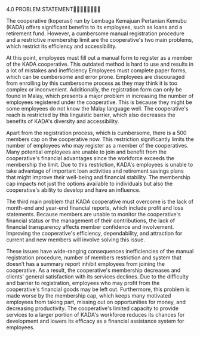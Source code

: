 4.0 PROBLEM STATEMENT🙋‍♀️🙋‍♀️🙋‍♀️🙋‍♀️

The cooperative (koperasi) run by Lembaga Kemajuan Pertanian Kemubu (KADA) offers significant benefits to its employees, such as loans and a retirement fund. However, a cumbersome manual registration procedure and a restrictive membership limit are the cooperative's two main problems, which restrict its efficiency and accessibility. 

At this point, employees must fill out a manual form to register as a member of the KADA cooperative. This outdated method is hard to use and results in a lot of mistakes and inefficiency Employees must complete paper forms, which can be cumbersome and error prone. Employees are discouraged from enrolling by this cumbersome process as they may think it is too complex or inconvenient. Additionally, the registration form can only be found in Malay, which presents a major problem in increasing the number of employees registered under the cooperative. This is because they might be some employees do not know the Malay language well. The cooperative's reach is restricted by this linguistic barrier, which also decreases the benefits of KADA's diversity and accessibility. 

Apart from the registration process, which is cumbersome, there is a 500 members cap on the cooperative now. This restriction significantly limits the number of employees who may register as a member of the cooperatives. Many potential employees are unable to join and benefit from the cooperative's financial advantages since the workforce exceeds the membership the limit. Due to this restriction, KADA's employees is unable to take advantage of important loan activities and retirement savings plans that might improve their well-being and financial stability. The membership cap impacts not just the options available to individuals but also the cooperative's ability to develop and have an influence. 

The third main problem that KADA cooperative must overcome is the lack of month-end and year-end financial reports, which include profit and loss statements. Because members are unable to monitor the cooperative's financial status or the management of their contributions, the lack of financial transparency affects member confidence and involvement. Improving the cooperative's efficiency, dependability, and attraction for current and new members will involve solving this issue. 

These issues have wide-ranging consequences inefficiencies of the manual registration procedure, number of members restriction and system that doesn’t has a summary report inhibit employees from joining the cooperative. As a result, the cooperative's membership decreases and clients' general satisfaction with its services declines. Due to the difficulty and barrier to registration, employees who may profit from the cooperative's financial goods may be left out. Furthermore, this problem is made worse by the membership cap, which keeps many motivated employees from taking part, missing out on opportunities for money, and decreasing productivity. The cooperative's limited capacity to provide services to a larger portion of KADA's workforce reduces its chances for development and lowers its efficacy as a financial assistance system for employees. 

  

  

  

